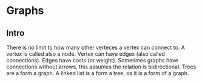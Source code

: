 # Graphs

## Intro
There is no limit to how many other verteces a vertex can connect to.
A vertex is called also a node. Vertex can have edges (also called connections).
Edges have costs (or weight).
Sometimes graphs have connections without arrows, this assumes the relation is bidirectional.
Trees are a form a graph.
A linked list is a form a tree, os it is a form of a graph.
